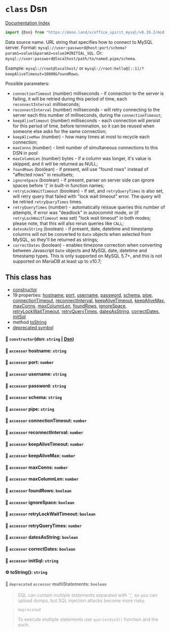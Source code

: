 # `class` Dsn

[Documentation Index](../README.md)

```ts
import {Dsn} from "https://deno.land/x/office_spirit_mysql/v0.19.2/mod.ts"
```

Data source name. URL string that specifies how to connect to MySQL server.
Format: `mysql://user:password@host:port/schema?param1=value1&param2=value2#INITIAL_SQL`.
Or: `mysql://user:password@localhost/path/to/named.pipe/schema`.

Example: `mysql://root@localhost/` or `mysql://root:hello@[::1]/?keepAliveTimeout=10000&foundRows`.

Possible parameters:
- `connectionTimeout` (number) milliseconds - if connection to the server is failing, it will be retried during this period of time, each `reconnectInterval` milliseconds;
- `reconnectInterval` (number) milliseconds - will retry connecting to the server each this number of milliseconds, during the `connectionTimeout`;
- `keepAliveTimeout` (number) milliseconds - each connection will persist for this period of time, before termination, so it can be reused when someone else asks for the same connection;
- `keepAliveMax` (number) - how many times at most to recycle each connection;
- `maxConns` (number) - limit number of simultaneous connections to this DSN in pool
- `maxColumnLen` (number) bytes - if a column was longer, it's value is skipped, and it will be returned as NULL;
- `foundRows` (boolean) - if present, will use "found rows" instead of "affected rows" in resultsets;
- `ignoreSpace` (boolean) - if present, parser on server side can ignore spaces before '(' in built-in function names;
- `retryLockWaitTimeout` (boolean) - if set, and `retryQueryTimes` is also set, will retry query that failed with "lock wait timeout" error. The query will be retried `retryQueryTimes` times.
- `retryQueryTimes` (number) - automatically reissue queries this number of attempts, if error was "deadlock" in autocommit mode, or (if `retryLockWaitTimeout` was set) "lock wait timeout" in both modes; please note, that this will also rerun queries like `CALL`;
- `datesAsString` (boolean) - if present, date, datetime and timestamp columns will not be converted to `Date` objects when selected from MySQL, so they'll be returned as strings;
- `correctDates` (boolean) - enables timezone correction when converting between Javascript `Date` objects and MySQL date, datetime and timestamp types. This is only supported on MySQL 5.7+, and this is not supported on MariaDB at least up to v10.7;

## This class has

- [constructor](#-constructordsn-string--dsn)
- 19 properties:
[hostname](#-accessor-hostname-string),
[port](#-accessor-port-number),
[username](#-accessor-username-string),
[password](#-accessor-password-string),
[schema](#-accessor-schema-string),
[pipe](#-accessor-pipe-string),
[connectionTimeout](#-accessor-connectiontimeout-number),
[reconnectInterval](#-accessor-reconnectinterval-number),
[keepAliveTimeout](#-accessor-keepalivetimeout-number),
[keepAliveMax](#-accessor-keepalivemax-number),
[maxConns](#-accessor-maxconns-number),
[maxColumnLen](#-accessor-maxcolumnlen-number),
[foundRows](#-accessor-foundrows-boolean),
[ignoreSpace](#-accessor-ignorespace-boolean),
[retryLockWaitTimeout](#-accessor-retrylockwaittimeout-boolean),
[retryQueryTimes](#-accessor-retryquerytimes-number),
[datesAsString](#-accessor-datesasstring-boolean),
[correctDates](#-accessor-correctdates-boolean),
[initSql](#-accessor-initsql-string)
- method [toString](#-tostring-string)
- [deprecated symbol](#-deprecated-accessor-multistatements-boolean)


#### 🔧 `constructor`(dsn: `string` | [Dsn](../class.Dsn/README.md))



#### 📄 `accessor` hostname: `string`



#### 📄 `accessor` port: `number`



#### 📄 `accessor` username: `string`



#### 📄 `accessor` password: `string`



#### 📄 `accessor` schema: `string`



#### 📄 `accessor` pipe: `string`



#### 📄 `accessor` connectionTimeout: `number`



#### 📄 `accessor` reconnectInterval: `number`



#### 📄 `accessor` keepAliveTimeout: `number`



#### 📄 `accessor` keepAliveMax: `number`



#### 📄 `accessor` maxConns: `number`



#### 📄 `accessor` maxColumnLen: `number`



#### 📄 `accessor` foundRows: `boolean`



#### 📄 `accessor` ignoreSpace: `boolean`



#### 📄 `accessor` retryLockWaitTimeout: `boolean`



#### 📄 `accessor` retryQueryTimes: `number`



#### 📄 `accessor` datesAsString: `boolean`



#### 📄 `accessor` correctDates: `boolean`



#### 📄 `accessor` initSql: `string`



#### ⚙ toString(): `string`



<div style="opacity:0.6">

#### 📄 `deprecated` `accessor` multiStatements: `boolean`

> SQL can contain multiple statements separated with ';', so you can upload dumps, but SQL injection attacks become more risky.

> `deprecated`
> 
> To execute multiple statements use `queriesVoid()` function and the such.



</div>

